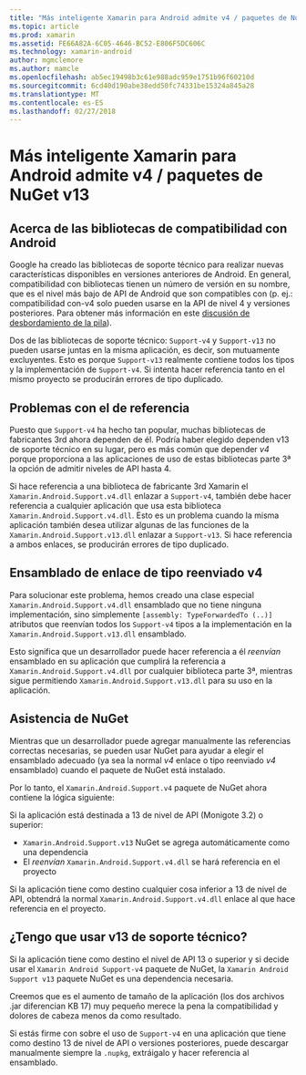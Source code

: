 ```yaml
---
title: "Más inteligente Xamarin para Android admite v4 / paquetes de NuGet v13"
ms.topic: article
ms.prod: xamarin
ms.assetid: FE66A82A-6C05-4646-BC52-E806F5DC606C
ms.technology: xamarin-android
author: mgmclemore
ms.author: mamcle
ms.openlocfilehash: ab5ec19498b3c61e988adc959e1751b96f60210d
ms.sourcegitcommit: 6cd40d190abe38edd50fc74331be15324a845a28
ms.translationtype: MT
ms.contentlocale: es-ES
ms.lasthandoff: 02/27/2018
---
```

# <a name="smarter-xamarin-android-support-v4--v13-nuget-packages"></a>Más inteligente Xamarin para Android admite v4 / paquetes de NuGet v13

## <a name="about-the-android-support-libraries"></a>Acerca de las bibliotecas de compatibilidad con Android

Google ha creado las bibliotecas de soporte técnico para realizar nuevas características disponibles en versiones anteriores de Android. En general, compatibilidad con bibliotecas tienen un número de versión en su nombre, que es el nivel más bajo de API de Android que son compatibles con (p. ej.: compatibilidad con-v4 solo pueden usarse en la API de nivel 4 y versiones posteriores. Para obtener más información en este [discusión de desbordamiento de la pila](http://stackoverflow.com/questions/9926403/android-support-package-compatibility-library-use-v4-or-v13)). 

Dos de las bibliotecas de soporte técnico: `Support-v4` y `Support-v13` no pueden usarse juntas en la misma aplicación, es decir, son mutuamente excluyentes. Esto es porque `Support-v13` realmente contiene todos los tipos y la implementación de `Support-v4`. Si intenta hacer referencia tanto en el mismo proyecto se producirán errores de tipo duplicado.

## <a name="problems-with-referencing"></a>Problemas con el de referencia

Puesto que `Support-v4` ha hecho tan popular, muchas bibliotecas de fabricantes 3rd ahora dependen de él. Podría haber elegido dependen v13 de soporte técnico en su lugar, pero es más común que depender _v4_ porque proporciona a las aplicaciones de uso de estas bibliotecas parte 3ª la opción de admitir niveles de API hasta 4.

Si hace referencia a una biblioteca de fabricante 3rd Xamarin el `Xamarin.Android.Support.v4.dll` enlazar a `Support-v4`, también debe hacer referencia a cualquier aplicación que usa esta biblioteca `Xamarin.Android.Support.v4.dll`. Esto es un problema cuando la misma aplicación también desea utilizar algunas de las funciones de la `Xamarin.Android.Support.v13.dll` enlazar a `Support-v13`. Si hace referencia a ambos enlaces, se producirán errores de tipo duplicado.

## <a name="type-forwarded-v4-binding-assembly"></a>Ensamblado de enlace de tipo reenviado v4

Para solucionar este problema, hemos creado una clase especial `Xamarin.Android.Support.v4.dll` ensamblado que no tiene ninguna implementación, sino simplemente `[assembly: TypeForwardedTo (..)]` atributos que reenvían todos los `Support-v4` tipos a la implementación en la `Xamarin.Android.Support.v13.dll` ensamblado.

Esto significa que un desarrollador puede hacer referencia a él _reenvían_ ensamblado en su aplicación que cumplirá la referencia a `Xamarin.Android.Support.v4.dll` por cualquier biblioteca parte 3ª, mientras sigue permitiendo `Xamarin.Android.Support.v13.dll` para su uso en la aplicación.

## <a name="nuget-assistance"></a>Asistencia de NuGet

Mientras que un desarrollador puede agregar manualmente las referencias correctas necesarias, se pueden usar NuGet para ayudar a elegir el ensamblado adecuado (ya sea la normal _v4_ enlace o tipo reenviado _v4_ ensamblado) cuando el paquete de NuGet está instalado.

Por lo tanto, el `Xamarin.Android.Support.v4` paquete de NuGet ahora contiene la lógica siguiente:

Si la aplicación está destinada a 13 de nivel de API (Monigote 3.2) o superior:

*   `Xamarin.Android.Support.v13` NuGet se agrega automáticamente como una dependencia
*   El _reenvían_ `Xamarin.Android.Support.v4.dll` se hará referencia en el proyecto

Si la aplicación tiene como destino cualquier cosa inferior a 13 de nivel de API, obtendrá la normal `Xamarin.Android.Support.v4.dll` enlace al que hace referencia en el proyecto.

## <a name="do-i-have-to-use-support-v13"></a>¿Tengo que usar v13 de soporte técnico?

Si la aplicación tiene como destino el nivel de API 13 o superior y si decide usar el `Xamarin Android Support-v4` paquete de NuGet, la `Xamarin Android Support v13` paquete NuGet es una dependencia necesaria.

Creemos que es el aumento de tamaño de la aplicación (los dos archivos .jar diferencian KB 17) muy pequeño merece la pena la compatibilidad y dolores de cabeza menos da como resultado.

Si estás firme con sobre el uso de `Support-v4` en una aplicación que tiene como destino 13 de nivel de API o versiones posteriores, puede descargar manualmente siempre la `.nupkg`, extráigalo y hacer referencia al ensamblado.
